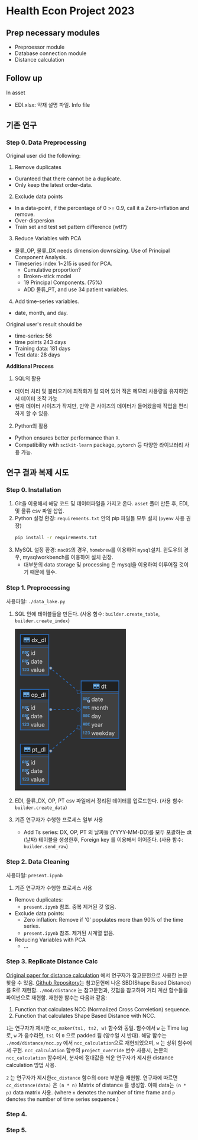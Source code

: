 # Health Econ Project 2023

## Prep necessary modules

- Preproessor module
- Database connection module
- Distance calculation

## Follow up

In asset 

- EDI.xlsx: 약재 설명 파일. Info file

## 기존 연구

### Step 0. Data Preprocessing

Original user did the following:
1. Remove duplicates
  - Guranteed that there cannot be a duplicate.
  - Only keep the latest order-data.
2. Exclude data points
  - In a data-point, if the percentage of 0 >= 0.9, call it a Zero-inflation and remove.
  - Over-dispersion
  - Train set and test set pattern difference (wtf?)
3. Reduce Variables with PCA
  - 물류_OP, 물류_DX needs dimension downsizing. Use of Principal Component Analysis.
  - Timeseries index 1~215 is used for PCA. 
    - Cumulative proportion?
    - Broken-stick model
    - 19 Principal Components.  (75%)
    - ADD 물류_PT, and use 34 patient variables. 
4. Add time-series variables. 
  - date, month, and day.

Original user's result should be
* time-series: 56
* time points 243 days
* Training data: 181 days
* Test data: 28 days

<b>Additional Process</b>
1. SQL의 활용
  - 데이터 처리 및 불러오기에 최적화가 잘 되어 있어 적은 메모리 사용량을 유지하면서 데이터 조작 가능
  - 현재 데이터 사이즈가 작지만, 만약 큰 사이즈의 데이터가 들어왔을때 작업을 편리하게 할 수 있음. 
2. Python의 활용
  - Python ensures better performance than `R`.
  - Compatibility with `scikit-learn` package, `pytorch` 등 다양한 라이브러리 사용 가능.

## 연구 결과 복제 시도

### Step 0. Installation

1. Git을 이용해서 해당 코드 및 데이터파일을 가지고 온다. `asset` 폴더 만든 후, EDI, 및 물류 csv 파일 삽입. 
2. Python 설정 환경: `requirements.txt` 안의 pip 파일들 모두 설치 (`pyenv` 사용 권장)
   ```bash
   pip install -r requirements.txt
   ```
3. MySQL 설정 환경: `macOS`의 경우, `homebrew`를 이용하여 `mysql`설치. 윈도우의 경우, mysqlworkbench를 이용하여 설치 권장. 
   - 대부분의 data storage 및 processing 은 mysql을 이용하여 이루어질 것이기 때문에 필수. 

### Step 1. Preprocessing

사용파일: `./data_lake.py`

1. SQL 안에 테이블들을 만든다. (사용 함수: `builder.create_table`, `builder.create_index`)

    <img src="./asset/database.png" alt="database_schema" width="300"></img>

3. EDI, 물류_DX, OP, PT csv 파일에서 정리된 데이터를 업로드한다. (사용 함수: `builder.create_data`)
3. 기존 연구자가 수행한 프로세스 일부 사용
   - Add Ts series: DX, OP, PT 의 날짜들 (YYYY-MM-DD)를 모두 포괄하는 dt (날짜) 테이블을 생성한후, Foreign key 를 이용해서 이어준다. (사용 함수: `builder.send_raw`)

### Step 2. Data Cleaning

사용파일: `present.ipynb`

1. 기존 연구자가 수행한 프로세스 사용
  - Remove duplicates:
    * `present.ipynb` 참조. 중복 제거된 것 없음.
  - Exclude data points:
    * Zero inflation: Remove if '0' populates more than 90% of the time series.
    * `present.ipynb` 참조. 제거된 시계열 없음.
  - Reducing Variables with PCA
    * ...

### Step 3. Replicate Distance Calc

[Original paper for distance calculation](http://www.cs.columbia.edu/~gravano/Papers/2015/sigmod2015.pdf) 에서 연구자가 참고문헌으로 사용한 논문 찾을 수 있음. 
[Github Repository](https://github.com/asardaes/dtwclust/blob/master/R/DISTANCES-sbd.R)는 참고문헌에 나온 SBD(Shape Based Distance)를 R로 재현함.
`./mod/distance` 는 참고문헌과, 깃헙을 참고하여 거리 계산 함수들을 파이썬으로 재현함. 재현한 함수는 다음과 같음:

1. Function that calculates NCC (Normalized Cross Correletion) sequence.
2. Function that calculates Shape Based Distance with NCC.

`1`는 연구자가 제시한 `cc_maker(ts1, ts2, w)` 함수와 동일. 
함수에서 `w` 는 Time lag로, `w` 가 음수라면, `ts1` 이 `0` 으로 padded 됨 (양수일 시 반대).
해당 함수는 `./mod/distance/ncc.py` 에서 `ncc_calculation`으로 재현되었으며, `w` 는 상위 함수에서 구현. 
`ncc_calculation` 함수의 `project_override` 변수 사용시, 논문의 `ncc_calculation` 함수에서, 분자에 절대값을 씌운
연구자가 제시한 distance calculation 방법 사용. 

`2` 는 연구자가 제시한`cc_distance` 함수의 core 부분을 재현함. 연구자에 따르면 `cc_distance(data)` 은 `(n * n)` Matrix of distance 를 생성함. 
이때 data는 `(n * p)` data matrix 사용. (where `n` denotes the number of time frame and `p` denotes the number of time series sequence.) 

### Step 4.


### Step 5. 
